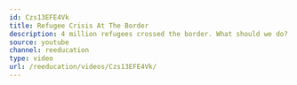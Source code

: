 ```yaml
---
id: Czs13EFE4Vk
title: Refugee Crisis At The Border
description: 4 million refugees crossed the border. What should we do?
source: youtube
channel: reeducation
type: video
url: /reeducation/videos/Czs13EFE4Vk/
---
```

